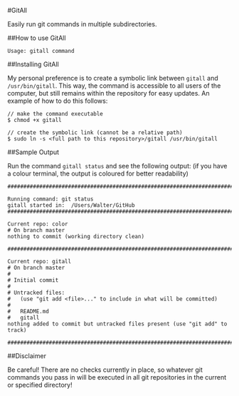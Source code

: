 
#GitAll

Easily run git commands in multiple subdirectories.

##How to use GitAll

    Usage: gitall command

##Installing GitAll

My personal preference is to create a symbolic link between `gitall` and
`/usr/bin/gitall`. This way, the command is accessible to all users of the
computer, but still remains within the repository for easy updates. An example
of how to do this follows:

    // make the command executable
    $ chmod +x gitall

    // create the symbolic link (cannot be a relative path)
    $ sudo ln -s <full path to this repository>/gitall /usr/bin/gitall

##Sample Output

Run the command `gitall status` and see the following output: (if you have a colour terminal, the output is coloured for better readability)


	################################################################################

	Running command: git status
	gitall started in:  /Users/Walter/GitHub
	################################################################################

	Current repo: color
	# On branch master
	nothing to commit (working directory clean)

	################################################################################

	Current repo: gitall
	# On branch master
	#
	# Initial commit
	#
	# Untracked files:
	#   (use "git add <file>..." to include in what will be committed)
	#
	#	README.md
	#	gitall
	nothing added to commit but untracked files present (use "git add" to track)

	################################################################################


##Disclaimer

Be careful! There are no checks currently in place, so whatever git commands you pass in will be executed in all git repositories in the current or specified directory!